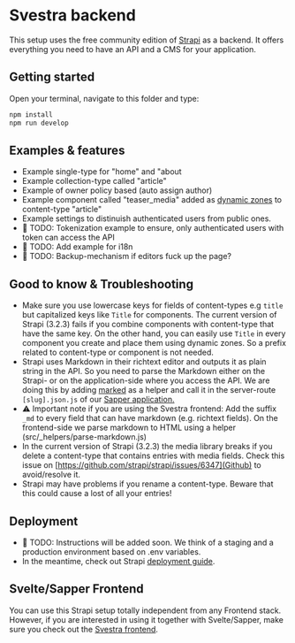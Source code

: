 # Svestra backend

This setup uses the free community edition of [Strapi](https://strapi.io/) as a backend. It offers everything you need to have an API and a CMS for your application.

## Getting started

Open your terminal, navigate to this folder and type:

```bash
npm install
npm run develop
```

## Examples & features

- Example single-type for "home" and "about
- Example collection-type called "article"
- Example of owner policy based (auto assign author)
- Example component called "teaser_media" added as [dynamic zones](https://strapi.io/blog/release-beta-18-dynamic-zones) to content-type "article"
- Example settings to distinuish authenticated users from public ones.
- 🚧 TODO: Tokenization example to ensure, only authenticated users with token can access the API
- 🚧 TODO: Add example for i18n
- 🚧 TODO: Backup-mechanism if editors fuck up the page?

## Good to know & Troubleshooting
- Make sure you use lowercase keys for fields of content-types e.g `title` but capitalized keys like `Title` for components. The current version of Strapi (3.2.3) fails if you combine components with content-type that have the same key. On the other hand, you can easily use `Title` in every component you create and place them using dynamic zones. So a prefix related to content-type or component is not needed.
- Strapi uses Markdown in their richtext editor and outputs it as plain string in the API. So you need to parse the Markdown either on the Strapi- or on the application-side where you access the API. We are doing this by adding [marked](https://www.npmjs.com/package/marked) as a helper and call it in the server-route `[slug].json.js` of our [Sapper application.](https://github.com/mutoco/svestra/tree/master/frontend/src)
- ⚠️ Important note if you are using the Svestra frontend: Add the suffix `_md` to every field that can have markdown (e.g. richtext fields). On the frontend-side we parse markdown to HTML using a helper (src/_helpers/parse-markdown.js)
- In the current version of Strapi (3.2.3) the media library breaks if you delete a content-type that contains entries with media fields. Check this issue on [https://github.com/strapi/strapi/issues/6347](Github) to avoid/resolve it.
- Strapi may have problems if you rename a content-type. Beware that this could cause a lost of all your entries!

## Deployment

- 🚧 TODO: Instructions will be added soon. We think of a staging and a production environment based on .env variables.
- In the meantime, check out Strapi [deployment guide](https://strapi.io/documentation/3.0.0-beta.x/getting-started/deployment.html).

## Svelte/Sapper Frontend

You can use this Strapi setup totally independent from any Frontend stack. However, if you are interested in using it together with Svelte/Sapper, make sure you check out the [Svestra frontend](https://github.com/mutoco/svestra/tree/master/frontend).